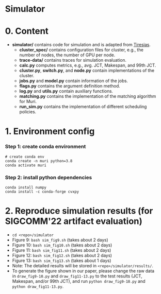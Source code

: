 # Simulator

# 0. Content
- **simulator/** contains code for simulation and is adapted from [Tiresias](https://github.com/SymbioticLab/Tiresias).
  - **cluster_spec/** contains configuration files for cluster, e.g., the number of nodes, the number of GPU per node.
  - **trace-data/** contains traces for simulation evaluation.
  - **calc.py** computes metrics, e.g., avg. JCT, Makespan, and 99th JCT.
  - **cluster.py**, **switch.py**, and **node.py** contain implementations of the cluster.
  - **jobs.py** and **model.py** contain information of the jobs.
  - **flags.py** contains the argument definition method.
  - **log.py** and **utils.py** contain auxiliary functions.
  - **matching.py** contains the implementation of the matching algorithm for Muri.
  - **run_sim.py** contains the implementation of different scheduling policies.

# 1. Environment config
### Step 1: create conda environment
```
# create conda env
conda create -n muri python=3.8
conda activate muri
```

### Step 2: install python dependencies
```
conda install numpy
conda install -c conda-forge cvxpy
```

# 2. Reproduce simulation results (for SIGCOMM'22 artifact evaluation)
- ```cd <repo>/simulator```
- Figure 9: ```bash sim_fig9.sh``` (takes about 2 days)
- Figure 10: ```bash sim_fig10.sh``` (takes about 2 days)
- Figure 11: ```bash sim_fig11.sh``` (takes about 2 days)
- Figure 12: ```bash sim_fig12.sh``` (takes about 2 days)
- Figure 13: ```bash sim_fig13.sh``` (takes about 1 days)
- Note: The detailed results will be stored in ```<repo>/simulator/results/```.
- To generate the figure shown in our paper, please change the raw data in ```draw_fig9-10.py``` and ```draw_fig11-13.py``` to the test results (JCT, Makespan, and/or 99th JCT), and run ```python draw_fig9-10.py``` and ```python draw_fig11-13.py```.

